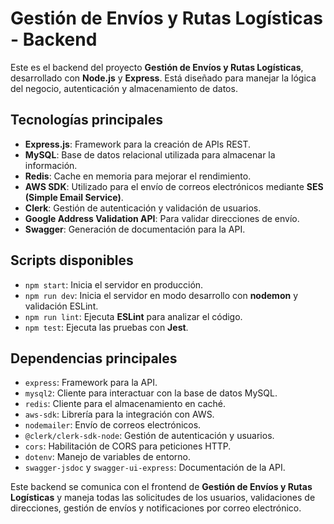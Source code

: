 # Gestión de Envíos y Rutas Logísticas - Backend

Este es el backend del proyecto **Gestión de Envíos y Rutas Logísticas**, desarrollado con **Node.js** y **Express**. Está diseñado para manejar la lógica del negocio, autenticación y almacenamiento de datos. 

## Tecnologías principales
- **Express.js**: Framework para la creación de APIs REST.
- **MySQL**: Base de datos relacional utilizada para almacenar la información.
- **Redis**: Cache en memoria para mejorar el rendimiento.
- **AWS SDK**: Utilizado para el envío de correos electrónicos mediante **SES (Simple Email Service)**.
- **Clerk**: Gestión de autenticación y validación de usuarios.
- **Google Address Validation API**: Para validar direcciones de envío.
- **Swagger**: Generación de documentación para la API.

## Scripts disponibles
- `npm start`: Inicia el servidor en producción.
- `npm run dev`: Inicia el servidor en modo desarrollo con **nodemon** y validación ESLint.
- `npm run lint`: Ejecuta **ESLint** para analizar el código.
- `npm test`: Ejecuta las pruebas con **Jest**.

## Dependencias principales
- `express`: Framework para la API.
- `mysql2`: Cliente para interactuar con la base de datos MySQL.
- `redis`: Cliente para el almacenamiento en caché.
- `aws-sdk`: Librería para la integración con AWS.
- `nodemailer`: Envío de correos electrónicos.
- `@clerk/clerk-sdk-node`: Gestión de autenticación y usuarios.
- `cors`: Habilitación de CORS para peticiones HTTP.
- `dotenv`: Manejo de variables de entorno.
- `swagger-jsdoc` y `swagger-ui-express`: Documentación de la API.

Este backend se comunica con el frontend de **Gestión de Envíos y Rutas Logísticas** y maneja todas las solicitudes de los usuarios, validaciones de direcciones, gestión de envíos y notificaciones por correo electrónico.

